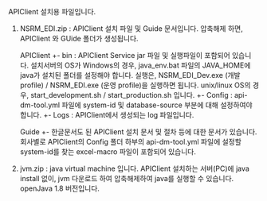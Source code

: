 APIClient 설치용 파일입니다.

1. NSRM_EDI.zip :
   APIClient 설치 파일 및 Guide 문서입니다.  압축해제 하면, APIClient 와 GUide 폴더가 생성됩니다.
   
   APIClient
     +- bin       : APIClient Service jar 파일 및 실행파일이 포함되어 있습니다.
                    설치서버의 OS가 Windows의 경우, java_env.bat 파일의 JAVA_HOME에 java가 설치된 폴더를 설정해야 합니다.
                    실행은, NSRM_EDI_Dev.exe (개발 profile) / NSRM_EDI.exe (운영 profile)을 실행하면 됩니다.
                    unix/linux OS의 경우, start_development.sh / start_production.sh 입니다.
     +- Config    : api-dm-tool.yml 파일에 system-id 및 database-source 부분에 대해 설정하여야 합니다. 
     +- Logs      : APIClient에서 생성되는 log 파일입니다.

   Guide
     +- 한글문서도 된 APIClient 설치 문서 및 절차 등에 대한 문서가 있습니다.
        회사별로 APIClient의 Config 폴더 하부의 api-dm-tool.yml 파일에 설정할 system-id를 찾는 excel-macro 파일이 포함되어 있습니다.   
    
3. jvm.zip      : 
   java virtual machine 입니다.  APIClient 설치하는 서버(PC)에 java install 없이, jvm 다운로드 하여 압축해제하여 java를 실행할 수 있습니다.
   openJava 1.8 버전입니다.
